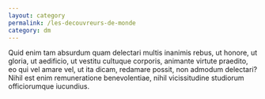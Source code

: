 ```yaml
---
layout: category
permalink: /les-decouvreurs-de-monde
category: dm
---
```




Quid enim tam absurdum quam delectari multis inanimis rebus, ut honore, ut gloria, ut aedificio, ut vestitu cultuque corporis, animante virtute praedito, eo qui vel amare vel, ut ita dicam, redamare possit, non admodum delectari? Nihil est enim remuneratione benevolentiae, nihil vicissitudine studiorum officiorumque iucundius.